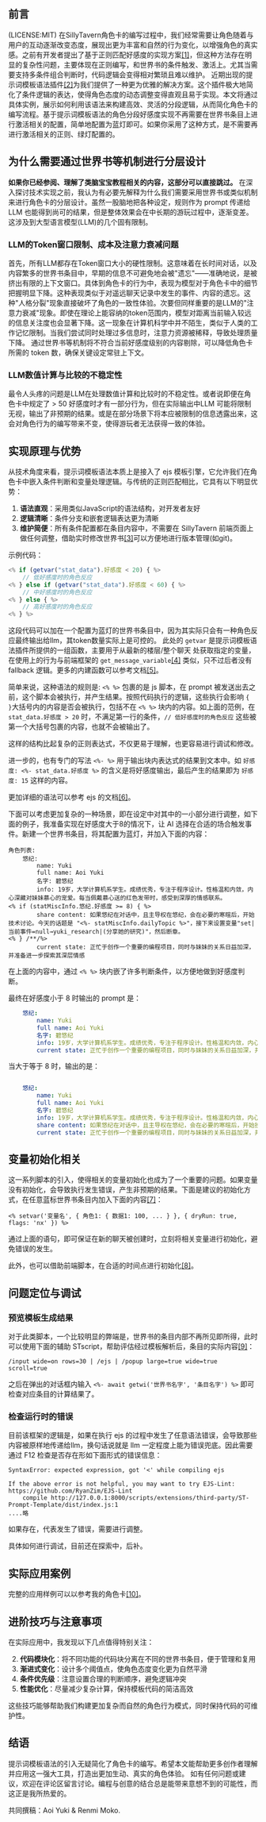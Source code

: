 ## 前言
(LICENSE:MIT)
在SillyTavern角色卡的编写过程中，我们经常需要让角色随着与用户的互动逐渐改变态度，展现出更为丰富和自然的行为变化，以增强角色的真实感。之前有开发者提出了基于正则匹配好感度的实现方案[[1]](https://sillytavern-stage-girls-dog.readthedocs.io/tool_and_experience/variable_in_lorebook_without_qr/)，但这种方法存在明显的复杂性问题，主要体现在正则编写，和世界书的条件触发、激活上。尤其当需要支持多条件组合判断时，代码逻辑会变得相对繁琐且难以维护。
近期出现的提示词模板语法插件[[2]](https://discord.com/channels/1134557553011998840/1336648321963524127)为我们提供了一种更为优雅的解决方案。这个插件极大地简化了条件逻辑的表达，使得角色态度的动态调整变得直观且易于实现。本文将通过具体实例，展示如何利用该语法来构建高效、灵活的分段逻辑，从而简化角色卡的编写流程。基于提示词模板语法的角色分段好感度实现不再需要在世界书条目上进行激活相关的配置，简单地配置为蓝灯即可。如果你采用了这种方式，是不需要再进行激活相关的正则、绿灯配置的。

## 为什么需要通过世界书等机制进行分层设计
**如果你已经参阅、理解了类脑宝宝教程相关的内容，这部分可以直接跳过。**
在深入探讨技术实现之前，我认为有必要先解释为什么我们需要采用世界书或类似机制来进行角色卡的分层设计。虽然一股脑地把各种设定，规则作为 prompt 传递给 LLM 也能得到尚可的结果，但是整体效果会在中长期的游玩过程中，逐渐变差。这涉及到大型语言模型(LLM)的几个固有限制。

### LLM的Token窗口限制、成本及注意力衰减问题
首先，所有LLM都存在Token窗口大小的硬性限制。这意味着在长时间对话，以及内容繁多的世界书条目中，早期的信息不可避免地会被"遗忘"——准确地说，是被挤出有限的上下文窗口。具体到角色卡的行为中，表现为模型对于角色卡中的细节把握明显下降。这种表现类似于对遥远聊天记录中发生的事件、内容的遗忘。这种"人格分裂"现象直接破坏了角色的一致性体验。次要但同样重要的是LLM的"注意力衰减"现象。即使在理论上能容纳的token范围内，模型对距离当前输入较远的信息关注度也会显著下降。这一现象在计算机科学中并不陌生，类似于人类的工作记忆限制。当我们尝试同时处理过多信息时，注意力资源被稀释，导致处理质量下降。
通过世界书等机制将不符合当前好感度级别的内容剔除，可以降低角色卡所需的 token 数，确保关键设定常驻上下文。

### LLM数值计算与比较的不稳定性

最令人头疼的问题是LLM在处理数值计算和比较时的不稳定性。或者说即便在角色卡中规定了 > 50 好感度时才有一部分行为，但在实际输出中LLM 可能将限制无视，输出了非预期的结果。或是在部分场景下将本应被限制的信息透露出来，这会对角色行为的编写带来不变，使得游玩者无法获得一致的体验。

## 实现原理与优势

从技术角度来看，提示词模板语法本质上是接入了 ejs 模板引擎，它允许我们在角色卡中嵌入条件判断和变量处理逻辑。与传统的正则匹配相比，它具有以下明显优势：

1. **语法直观**：采用类似JavaScript的语法结构，对开发者友好
2. **逻辑清晰**：条件分支和嵌套逻辑表达更为清晰
3. **维护简便**：所有条件配置都在条目内容中，不需要在 SillyTavern 前端页面上做任何调整，借助实时修改世界书[[3]](https://discord.com/channels/1291925535324110879/1346956298004205630)可以方便地进行版本管理(如git)。

示例代码：
```javascript
<% if (getvar("stat_data").好感度 < 20) { %>
    // 低好感度时的角色反应
<% } else if (getvar("stat_data").好感度 < 60) { %>
    // 中好感度时的角色反应
<% } else { %>
    // 高好感度时的角色反应
<% } %>
```
这段代码可以加在一个配置为蓝灯的世界书条目中，因为其实际只会有一种角色反应最终输出给llm，其token数量实际上是可控的。
此处的 `getvar` 是提示词模板语法插件所提供的一组函数，主要用于从最新的楼层/整个聊天 处获取指定的变量，在使用上的行为与前端框架的 `get_message_variable`[[4]](https://n0vi028.github.io/JS-Slash-Runner-Doc/%E5%8A%9F%E8%83%BD%E8%AF%A6%E6%83%85/%E5%8F%98%E9%87%8F%E6%93%8D%E4%BD%9C/%E8%8E%B7%E5%8F%96%E5%8F%98%E9%87%8F.html#%E5%9C%A8%E6%8F%90%E7%A4%BA%E8%AF%8D%E4%B8%AD%E8%8E%B7%E5%8F%96%E5%8F%98%E9%87%8F) 类似，只不过后者没有 fallback 逻辑。更多的内建函数可以参考文档[[5]](https://github.com/zonde306/ST-Prompt-Template/blob/main/docs/reference_cn.md)。

简单来说，这种语法的规则是: `<% %>` 包裹的是 js 脚本，在 prompt 被发送出去之前，这个脚本会被执行，并产生结果。按照代码执行的逻辑，这些执行会影响 `{   }`大括号内的内容是否会被执行，包括不在 `<% %>` 块内的内容。如上面的范例，在 `stat_data.好感度 > 20` 时，不满足第一行的条件，`// 低好感度时的角色反应` 这些被第一个大括号包裹的内容，也就不会被输出了。

这样的结构比起复杂的正则表达式，不仅更易于理解，也更容易进行调试和修改。

进一步的，也有专门的写法 `<%- %>` 用于输出块内表达式的结果到文本中。如 `好感度: <%- stat_data.好感度 %>` 的含义是将好感度输出，最后产生的结果即为 `好感度: 15` 这样的内容。

更加详细的语法可以参考 ejs 的文档[[6]](https://github.com/mde/ejs/blob/main/docs/syntax.md)。

下面可以考虑更加复杂的一种场景，即在设定中对其中的一小部分进行调整，如下面的例子，我准备实现在好感度大于8的情况下，让 AI 选择在合适的场合触发事件。新建一个世界书条目，将其配置为蓝灯，并加入下面的内容：

```ejs
角色列表:
    悠纪:
        name: Yuki
        full name: Aoi Yuki
        名字: 碧悠纪
        info: 19岁，大学计算机系学生。成绩优秀，专注于程序设计。性格温和内敛，内心深藏对妹妹慕心的宠爱。每当佩戴慕心送的红色发带时，感受到深厚的情感联系。
<% if (statMiscInfo.悠纪.好感度 >= 8) { %>
        share content: 如果悠纪在对话中，且主导权在悠纪，会在必要的寒暄后，开始技术讨论。今天的话题是 "<%- statMiscInfo.dailyTopic %>"，接下来设置变量"set|当前事件=null→yuki_research|(分享她的研究)"，然后断章。
<% } /**/%>
        current state: 正忙于创作一个重要的编程项目，同时与妹妹的关系日益加深，并准备进一步探索其深层情感
```
在上面的内容中，通过 `<% %>` 块内嵌了许多判断条件，以方便地做到好感度判断。

最终在好感度小于 8 时输出的 prompt 是：
```yaml
    悠纪:
        name: Yuki
        full name: Aoi Yuki
        名字: 碧悠纪
        info: 19岁，大学计算机系学生。成绩优秀，专注于程序设计。性格温和内敛，内心深藏对妹妹慕心的宠爱。每当佩戴慕心送的红色发带时，感受到深厚的情感联系。
        current state: 正忙于创作一个重要的编程项目，同时与妹妹的关系日益加深，并准备进一步探索其深层情感
```
当大于等于 8 时，输出的是：
```yaml

    悠纪:
        name: Yuki
        full name: Aoi Yuki
        名字: 碧悠纪
        info: 19岁，大学计算机系学生。成绩优秀，专注于程序设计。性格温和内敛，内心深藏对妹妹慕心的宠爱。每当佩戴慕心送的红色发带时，感受到深厚的情感联系。
        share content: 如果悠纪在对话中，且主导权在悠纪，会在必要的寒暄后，开始技术讨论。今天的话题是 "Beaver: Practical Partial Snapshots for Distributed Cloud Services（OSDI 2024）"，接下来设置变量"set|当前事件=null→yuki_research|(分享她的研究)"，然后断章。
        current state: 正忙于创作一个重要的编程项目，同时与妹妹的关系日益加深，并准备进一步探索其深层情感
```

## 变量初始化相关
这一系列脚本的引入，使得相关的变量初始化也成为了一个重要的问题。如果变量没有初始化，会导致执行发生错误，产生非预期的结果。下面是建议的初始化方式，在任意蓝标世界书条目内加入下面的内容[[7]](https://discord.com/channels/1134557553011998840/1336648321963524127/1345981641117405338)：
```ejs
<% setvar('变量名', { 角色1: { 数据1: 100, ... } }, { dryRun: true, flags: 'nx' }) %>
```

通过上面的语句，即可保证在新的聊天被创建时，立刻将相关变量进行初始化，避免错误的发生。

此外，也可以借助前端脚本，在合适的时间点进行初始化[[8]](https://discord.com/channels/1291925535324110879/1347244932536078387)。

## 问题定位与调试

### 预览模板生成结果
对于此类脚本，一个比较明显的弊端是，世界书的条目内部不再所见即所得，此时可以使用下面的辅助 STscript，帮助评估经过模板解析后，条目的实际内容[[9]](https://discord.com/channels/1134557553011998840/1336648321963524127/1345048799818682379)：
```
/input wide=on rows=30 | /ejs | /popup large=true wide=true scroll=true
```
之后在弹出的对话框内输入 `<%- await getwi('世界书名字', '条目名字') %>` 即可检查对应条目的计算结果了。

### 检查运行时的错误
目前该框架的逻辑是，如果在执行 ejs 的过程中发生了任意语法错误，会导致那些内容被原样地传递给llm，换句话说就是 llm 一定程度上能为错误兜底。因此需要通过 F12 检查是否存在形如下面形式的错误信息：
```
SyntaxError: expected expression, got '<' while compiling ejs

If the above error is not helpful, you may want to try EJS-Lint:
https://github.com/RyanZim/EJS-Lint
    compile http://127.0.0.1:8000/scripts/extensions/third-party/ST-Prompt-Template/dist/index.js:1
....略
```
如果存在，代表发生了错误，需要进行调整。

具体如何进行调试，目前还在探索中，后补。


## 实际应用案例

完整的应用样例可以以参考我的角色卡[[10]](https://discord.com/channels/1291925535324110879/1345643664701001808)。

## 进阶技巧与注意事项

在实际应用中，我发现以下几点值得特别关注：

2. **代码模块化**：将不同功能的代码块分离在不同的世界书条目，便于管理和复用
3. **渐进式变化**：设计多个阈值点，使角色态度变化更为自然平滑
4. **条件优先级**：注意设置合理的判断顺序，避免逻辑冲突
5. **性能优化**：尽量减少复杂计算，保持模板代码的简洁高效

这些技巧能够帮助我们构建更加复杂而自然的角色行为模式，同时保持代码的可维护性。

## 结语

提示词模板语法的引入无疑简化了角色卡的编写。希望本文能帮助更多创作者理解并应用这一强大工具，打造出更加生动、真实的角色体验。
如有任何问题或建议，欢迎在评论区留言讨论。编程与创意的结合总是能带来意想不到的可能性，而这正是我所热爱的。


共同撰稿：Aoi Yuki & Renmi Moko.
